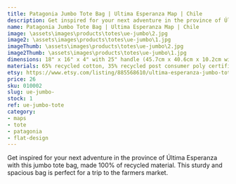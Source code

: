 ```yaml
---
title: Patagonia Jumbo Tote Bag | Ultima Esperanza Map | Chile
description: Get inspired for your next adventure in the province of Última Esperanza with this jumbo tote bag, made 100% of recycled material.
name: Patagonia Jumbo Tote Bag | Ultima Esperanza Map | Chile
image: \assets\images\products\totes\ue-jumbo\2.jpg
image2: \assets\images\products\totes\ue-jumbo\1.jpg
imageThumb: \assets\images\products\totes\ue-jumbo\2.jpg
image2Thumb: \assets\images\products\totes\ue-jumbo\1.jpg
dimensions: 18" x 16" x 4" with 25" handle (45.7cm x 40.6cm x 10.2cm with 63.5cm handle)
materials: 65% recycled cotton, 35% recycled post consumer poly certified
etsy: https://www.etsy.com/listing/885568610/ultima-esperanza-jumbo-tote-bag
price: 26
sku: 010002
slug: ue-jumbo-
stock: 1
ref: ue-jumbo-tote
category:
- maps
- tote
- patagonia
- flat-design
---
```

Get inspired for your next adventure in the province of Última Esperanza with this jumbo tote bag, made 100% of recycled material. This sturdy and spacious bag is perfect for a trip to the farmers market.

